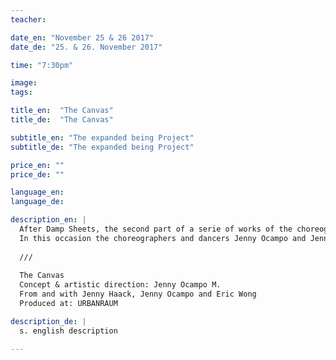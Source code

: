 ```yaml
---
teacher:

date_en: "November 25 & 26 2017"
date_de: "25. & 26. November 2017"

time: "7:30pm"

image: 
tags:

title_en:  "The Canvas"
title_de:  "The Canvas"

subtitle_en: "The expanded being Project"
subtitle_de: "The expanded being Project"

price_en: ""
price_de: ""

language_en:
language_de:

description_en: |
  After Damp Sheets, the second part of a serie of works of the choreographer Jenny Ocampo under the concept of "The expanded being project" will be release soon again in the space of Urbanraum.   
  In this occasion the choreographers and dancers Jenny Ocampo and Jenny Haack together with the musician Eric Wong are focused on the work with time and silence, exchanging and extending their perceptions into sound and movement.  
  
  ///  
  
  The Canvas  
  Concept & artistic direction: Jenny Ocampo M.  
  From and with Jenny Haack, Jenny Ocampo and Eric Wong  
  Produced at: URBANRAUM

description_de: |
  s. english description

---
```

